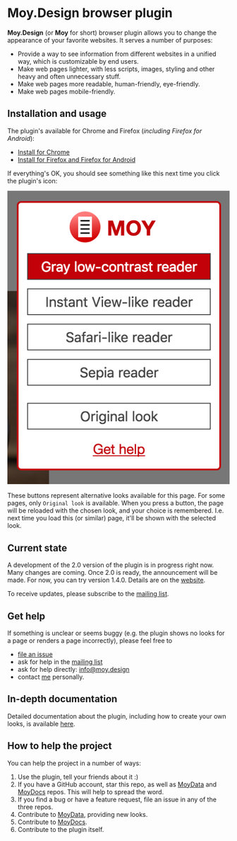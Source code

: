 # Moy.Design browser plugin

**Moy.Design** (or **Moy** for short) browser plugin allows you to change the appearance of your favorite websites. It serves a number of purposes:

* Provide a way to see information from different websites in a unified way, which is customizable by end users.
* Make web pages lighter, with less scripts, images, styling and other heavy and often unnecessary stuff.
* Make web pages more readable, human-friendly, eye-friendly.
* Make web pages mobile-friendly.

## Installation and usage

The plugin's available for Chrome and Firefox (*including Firefox for Android*):

* [Install for Chrome](https://chrome.google.com/webstore/detail/moydesign/kgepfphemgiidklhpnfoobmoieiglgon)
* [Install for Firefox and Firefox for Android](https://moy.design/extension/firefox)

If everything's OK, you should see something like this next time you click the plugin's icon:

![Plugin pop-up](https://raw.githubusercontent.com/MoyDesign/MoyDocs/master/docs/plugin-popup.png)

These buttons represent alternative looks available for this page. For some pages, only `Original look` is available. When you press a button, the page will be reloaded with the chosen look, and your choice is remembered. I.e. next time you load this (or similar) page, it'll be shown with the selected look.

## Current state

A development of the 2.0 version of the plugin is in progress right now. Many changes are coming. Once 2.0 is ready, the announcement will be made. For now, you can try version 1.4.0. Details are on the [website](https://moy.design). 

To receive updates, please subscribe to the [mailing list](https://groups.io/g/moy).

## Get help

If something is unclear or seems buggy (e.g. the plugin shows no looks for a page or renders a page incorrectly), please feel free to

* [file an issue](https://github.com/MoyDesign/MoyPlugin/issues)
* ask for help in the [mailing list](https://groups.io/g/moy)
* ask for help directly: [info@moy.design](mailto:info@moy.design)
* contact [me](https://github.com/dsavenko) personally.

## In-depth documentation

Detailed documentation about the plugin, including how to create your own looks, is available [here](https://github.com/MoyDesign/MoyDocs/blob/master/README.md#moydesign-documentation).

## How to help the project

You can help the project in a number of ways:

1. Use the plugin, tell your friends about it :)
1. If you have a GitHub account, star this repo, as well as [MoyData](https://github.com/MoyDesign/MoyData) and [MoyDocs](https://github.com/MoyDesign/MoyDocs) repos. This will help to spread the word.
1. If you find a bug or have a feature request, file an issue in any of the three repos.
1. Contribute to [MoyData](https://github.com/MoyDesign/MoyData), providing new looks.
1. Contribute to [MoyDocs](https://github.com/MoyDesign/MoyData).
1. Contribute to the plugin itself.
